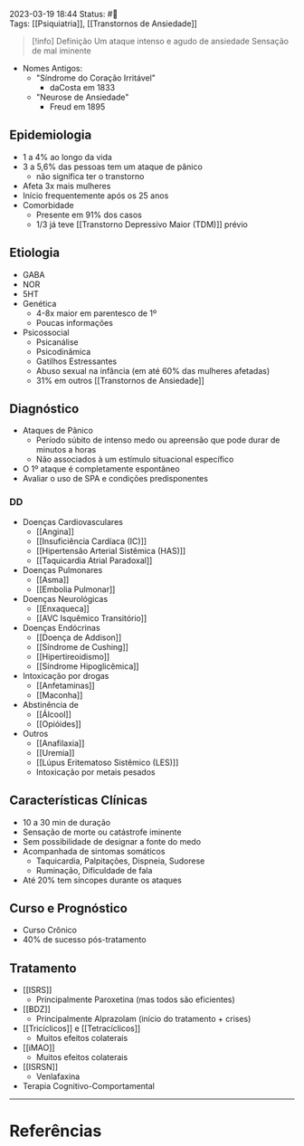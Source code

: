 2023-03-19 18:44
Status: #🌱   
Tags: [[Psiquiatria]], [[Transtornos de Ansiedade]]
<br/>
>[!info] Definição
> Um ataque intenso e agudo de ansiedade
>Sensação de mal iminente
- Nomes Antigos:
	- "Síndrome do Coração Irritável"
		- daCosta em 1833
	- "Neurose de Ansiedade"
		- Freud em 1895
## Epidemiologia
- 1 a 4% ao longo da vida
- 3 a 5,6% das pessoas tem um ataque de pânico
	- não significa ter o transtorno
- Afeta 3x mais mulheres
- Início frequentemente após os 25 anos
- Comorbidade
	- Presente em 91% dos casos
	- 1/3 já teve [[Transtorno Depressivo Maior (TDM)]] prévio
## Etiologia
- GABA
- NOR
- 5HT
- Genética
	- 4-8x maior em parentesco de 1º
	- Poucas informações
- Psicossocial
	- Psicanálise
	- Psicodinâmica
	- Gatilhos Estressantes
	- Abuso sexual na infância (em até 60% das mulheres afetadas)
	- 31% em outros [[Transtornos de Ansiedade]]
## Diagnóstico
- Ataques de Pânico
	- Período súbito de intenso medo ou apreensão que pode durar de minutos a horas
	- Não associados à um estímulo situacional específico
- O 1º ataque é completamente espontâneo
- Avaliar o uso de SPA e condições predisponentes
### DD
- Doenças Cardiovasculares
	- [[Angina]]
	- [[Insuficiência Cardíaca (IC)]]
	- [[Hipertensão Arterial Sistêmica (HAS)]]
	- [[Taquicardia Atrial Paradoxal]]
- Doenças Pulmonares
	- [[Asma]]
	- [[Embolia Pulmonar]]
- Doenças Neurológicas
	- [[Enxaqueca]]
	- [[AVC Isquêmico Transitório]]
- Doenças Endócrinas
	- [[Doença de Addison]]
	- [[Síndrome de Cushing]]
	- [[Hipertireoidismo]]
	- [[Síndrome Hipoglicêmica]]
- Intoxicação por drogas
	- [[Anfetaminas]]
	- [[Maconha]]
- Abstinência de
	- [[Álcool]]
	- [[Opióides]]
- Outros
	- [[Anafilaxia]]
	- [[Uremia]]
	- [[Lúpus Eritematoso Sistêmico (LES)]]
	- Intoxicação por metais pesados
## Características Clínicas
- 10 a 30 min de duração
- Sensação de morte ou catástrofe iminente
- Sem possibilidade de designar a fonte do medo
- Acompanhada de sintomas somáticos
	- Taquicardia, Palpitações, Dispneia, Sudorese
	- Ruminação, Dificuldade de fala
- Até 20% tem síncopes durante os ataques
## Curso e Prognóstico
- Curso Crônico
- 40% de sucesso pós-tratamento
## Tratamento
- [[ISRS]]
	- Principalmente Paroxetina (mas todos são eficientes)
- [[BDZ]]
	- Principalmente Alprazolam (início do tratamento + crises)
- [[Tricíclicos]] e [[Tetracíclicos]]
	- Muitos efeitos colaterais
- [[iMAO]]
	- Muitos efeitos colaterais
- [[ISRSN]]
	- Venlafaxina
- Terapia Cognitivo-Comportamental
____
# Referências

